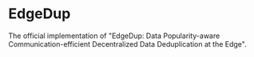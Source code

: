 # EdgeDup
The official implementation of "EdgeDup: Data Popularity-aware Communication-efficient Decentralized Data Deduplication at the Edge".
